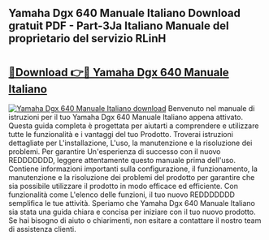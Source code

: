 ## Yamaha Dgx 640 Manuale Italiano Download gratuit PDF - Part-3Ja Italiano Manuale del proprietario del servizio RLinH

# <h2><a href="http://dfdmhz.blite.top/?on=Yamaha+Dgx+640+Manuale+Italiano">🔗Download 👉🔴 Yamaha Dgx 640 Manuale Italiano</a></h2>

[![Yamaha Dgx 640 Manuale Italiano download](https://i.imgur.com/lujVjoI.png)](http://dfdmhz.blite.top/?on=Yamaha+Dgx+640+Manuale+Italiano)
Benvenuto nel manuale di istruzioni per il tuo Yamaha Dgx 640 Manuale Italiano appena attivato. Questa guida completa è progettata per aiutarti a comprendere e utilizzare tutte le funzionalità e i vantaggi del tuo Prodotto. Troverai istruzioni dettagliate per L'installazione, L'uso, la manutenzione e la risoluzione dei problemi. Per garantire Un'esperienza di successo con il nuovo REDDDDDDD, leggere attentamente questo manuale prima dell'uso. Contiene informazioni importanti sulla configurazione, il funzionamento, la manutenzione e la risoluzione dei problemi del prodotto per garantire che sia possibile utilizzare il prodotto in modo efficace ed efficiente. Con funzionalità come L'elenco delle funzioni, il tuo nuovo REDDDDDDD semplifica le tue attività. Speriamo che Yamaha Dgx 640 Manuale Italiano sia stata una guida chiara e concisa per iniziare con il tuo nuovo prodotto. Se hai bisogno di aiuto o chiarimenti, non esitare a contattare il nostro team di assistenza clienti.

